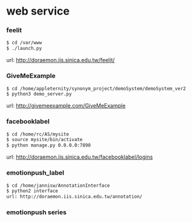 # web service



### feelit 
```bash
$ cd /var/www
$ ./launch.py
```
url: http://doraemon.iis.sinica.edu.tw/feelit/

### GiveMeExample
```bash
$ cd /home/appleternity/synonym_project/demoSystem/demoSystem_ver2
$ python3 demo_server.py
```
url: http://givemeexample.com/GiveMeExample

### facebooklabel
```bash
$ cd /home/rc/AS/mysite
$ source mysite/bin/activate
$ python manage.py 0.0.0.0:7890
```
url: http://doraemon.iis.sinica.edu.tw/facebooklabel/logins

### emotionpush_label
```bash
$ cd /home/jannisw/AnnotationInterface
$ python2 interface
url: http://doraemon.iis.sinica.edu.tw/annotation/
```

### emotionpush series 